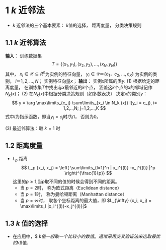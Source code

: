 # 1 $k$ 近邻法
- $k$ 近邻法的三个基本要素： $k$值的选择， 距离度量， 分类决策规则
## 1.1 $k$ 近邻算法
**输入**： 训练数据集
$$
T = \{ (x_1, y_1), (x_2, y_2),..., (x_N, y_N)\}
$$
其中， $x_i \in \mathcal{X}  \subseteq R^n$为实例的特征向量， $y_i \in  \mathcal{Y} ＝\{c_1， c_2,…,c_K\}$ 为实例的类别， $i＝1,2,…,N$； 实例特征向量$x$；
**输出**： 实例$x$所属的类$y$.
(1)  根据给定的距离度量， 在训练集$T$中找出与$x$最邻近的$k$个点， 涵盖这$k$个点的$x$的邻域记作$N_k(x)$；
(2) 在$N_k(x)$中根据分类决策规则（如多数表决） 决定$x$的类别$y$：
$$
y = \arg \max\limits_{c_j} \sum\limits_{x_i \in N_k (x)} I(y_i = c_j), i= 1,2,..,N; j=1,2,...,K
$$
式中$I$为指示函数，即当$y_i = c_j$时$I$为1， 否则为0。

(3) 最近邻算法：取 $k=1$ 时

## 1.2 距离度量
- $L_p$ 距离
    $$
    L_p (x_i, x_j) = \left( \sum\limits_{l=1}^n | x_i^{(l)} -x_j^{(l)} |^p \right)^{\frac{1}{p}}
    $$
	这里的$p\geq 1$,当$p​$取不同的值的时候会得到不同的距离。
	- 当 $p=2$时， 称为欧式距离（Euclidean distance）
	- 当 $p=1$时， 称为曼哈顿距离（Manhattan distance）
	- 当 $p=\infty$时， 取各个坐标距离的最大值，即 $L_{\infty} (x_i, x_j) = \max\limits_l |x_i^{(l)}-x_j^{(l)}|$

## 1.3 $k$ 值的选择
- 在应用中，$ k$值一般取一个比较小的数值。 通常采用交叉验证法来选取最优的$k$值.





